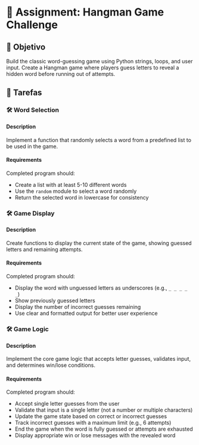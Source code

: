 
# 📘 Assignment: Hangman Game Challenge

## 🎯 Objetivo

Build the classic word-guessing game using Python strings, loops, and user input. Create a Hangman game where players guess letters to reveal a hidden word before running out of attempts.

## 📝 Tarefas

### 🛠️ Word Selection

#### Description
Implement a function that randomly selects a word from a predefined list to be used in the game.

#### Requirements
Completed program should:

- Create a list with at least 5-10 different words
- Use the `random` module to select a word randomly
- Return the selected word in lowercase for consistency

### 🛠️ Game Display

#### Description
Create functions to display the current state of the game, showing guessed letters and remaining attempts.

#### Requirements
Completed program should:

- Display the word with unguessed letters as underscores (e.g., `_ _ _ _ _`)
- Show previously guessed letters
- Display the number of incorrect guesses remaining
- Use clear and formatted output for better user experience

### 🛠️ Game Logic

#### Description
Implement the core game logic that accepts letter guesses, validates input, and determines win/lose conditions.

#### Requirements
Completed program should:

- Accept single letter guesses from the user
- Validate that input is a single letter (not a number or multiple characters)
- Update the game state based on correct or incorrect guesses
- Track incorrect guesses with a maximum limit (e.g., 6 attempts)
- End the game when the word is fully guessed or attempts are exhausted
- Display appropriate win or lose messages with the revealed word

